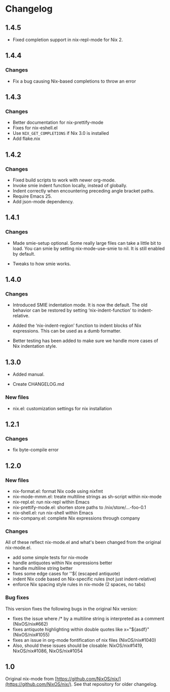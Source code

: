 # Changelog

## 1.4.5

* Fixed completion support in nix-repl-mode for Nix 2.

## 1.4.4

### Changes

* Fix a bug causing Nix-based completions to throw an error

## 1.4.3

### Changes

* Better documentation for nix-prettify-mode
* Fixes for nix-eshell.el
* Use `NIX_GET_COMPLETIONS` if Nix 3.0 is installed
* Add flake.nix

## 1.4.2

### Changes

* Fixed build scripts to work with newer org-mode.
* Invoke smie indent function locally, instead of globally.
* Indent correctly when encountering preceding angle bracket paths.
* Require Emacs 25.
* Add json-mode dependency.

## 1.4.1

### Changes

* Made smie-setup optional. Some really large files can take a little
  bit to load. You can smie by setting nix-mode-use-smie to nil. It is
  still enabled by default.

* Tweaks to how smie works.

## 1.4.0

### Changes

* Introduced SMIE indentation mode. It is now the default. The old
  behavior can be restored by setting ‘nix-indent-function’ to
  indent-relative.

* Added the ‘nix-indent-region’ function to indent blocks of Nix
  expressions. This can be used as a dumb formatter.

* Better testing has been added to make sure we handle more cases of
  Nix indentation style.

## 1.3.0

* Added manual.

* Create CHANGELOG.md

### New files

* nix.el: customization settings for nix installation

## 1.2.1

### Changes

* fix byte-compile error

## 1.2.0

### New files

* nix-format.el: format Nix code using nixfmt
* nix-mode-mmm.el: treate multiline strings as sh-script within nix-mode
* nix-repl.el: run nix-repl within Emacs
* nix-prettify-mode.el: shorten store paths to /nix/store/…-foo-0.1
* nix-shell.el: run nix-shell within Emacs
* nix-company.el: complete Nix expressions through company

### Changes

All of these reflect nix-mode.el and what's been changed from the original nix-mode.el.

* add some simple tests for nix-mode
* handle antiquotes within Nix expressions better
* handle multiline string better
* fixes some edge cases for ''${ (escaped antiquote)
* indent Nix code based on Nix-specific rules (not just indent-relative)
* enforce Nix spacing style rules in nix-mode (2 spaces, no tabs)

### Bug fixes

This version fixes the following bugs in the original Nix version:

* fixes the issue where /* by a multiline string is interpreted as a comment
  (NixOS/nix#662)
* fixes antiquote highlighting within double quotes like x="${asdf}" (NixOS/nix#1055)
* fixes an issue in org-mode fontification of nix files (NixOS/nix#1040)
* Also, should these issues should be closable: NixOS/nix#1419, NixOS/nix#1086,
  NixOS/nix#1054

## 1.0

Original nix-mode
from [https://github.com/NixOS/nix/](https://github.com/NixOS/nix/). See that
repository for older changelog.
